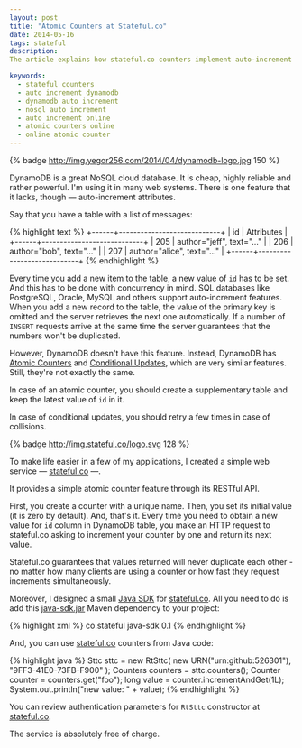 ```yaml
---
layout: post
title: "Atomic Counters at Stateful.co"
date: 2014-05-16
tags: stateful
description:
The article explains how stateful.co counters implement auto-increment functionality that is missing in DynamoDB and some other NoSQL cloud databases

keywords:
  - stateful counters
  - auto increment dynamodb
  - dynamodb auto increment
  - nosql auto increment
  - auto increment online
  - atomic counters online
  - online atomic counter
---
```

{% badge http://img.yegor256.com/2014/04/dynamodb-logo.jpg 150 %}

DynamoDB is a great NoSQL cloud database. It is cheap, highly reliable and rather powerful. I'm using it in many web systems.
There is one feature that it lacks, though &mdash; auto-increment attributes.

Say that you have a table with a list of messages:

{% highlight text %}
+------+----------------------------+
| id   | Attributes                 |
+------+----------------------------+
| 205  | author="jeff", text="..."  |
| 206  | author="bob", text="..."   |
| 207  | author="alice", text="..." |
+------+----------------------------+
{% endhighlight %}

Every time you add a new item to the table, a new value of `id` has to be set. And this has to be done with concurrency in mind.
SQL databases like PostgreSQL, Oracle, MySQL and others support auto-increment features. When you add a new record to the table, the value of the primary key is omitted and the server retrieves the next one automatically. If a number of `INSERT` requests arrive at the same time the server guarantees that the numbers won't be duplicated.

However, DynamoDB doesn't have this feature. Instead, DynamoDB has [Atomic Counters](http://docs.aws.amazon.com/amazondynamodb/latest/developerguide/WorkingWithItems.html#WorkingWithItems.AtomicCounters) and [Conditional Updates](http://docs.aws.amazon.com/amazondynamodb/latest/developerguide/WorkingWithItems.html#WorkingWithItems.ConditionalUpdate), which are very similar features. Still, they're not exactly the same.

In case of an atomic counter, you should create a supplementary table and keep the latest value of `id` in it.

In case of conditional updates, you should retry a few times in case of collisions.

{% badge http://img.stateful.co/logo.svg 128 %}

To make life easier in a few of my applications, I created a simple web service &mdash; [stateful.co](http://www.stateful.co) &mdash;.

It provides a simple atomic counter feature through its RESTful API.

First, you create a counter with a unique name. Then, you set its initial value (it is zero by default). And, that's it. Every time you need to obtain a new value for `id` column in DynamoDB table, you make an HTTP request to stateful.co asking to increment your counter by one and return its next value.

Stateful.co guarantees that values returned will never duplicate each other - no matter how many clients are using a counter or how fast they request increments simultaneously.

Moreover, I designed a small [Java SDK](https://github.com/sttc/java-sdk) for [stateful.co](http://www.stateful.co). All you need to do is add this [java-sdk.jar](http://repo1.maven.org/maven2/co/stateful/java-sdk/) Maven dependency to your project:

{% highlight xml %}
<dependency>
  <groupId>co.stateful</groupId>
  <artifactId>java-sdk</artifactId>
  <version>0.1</version>
</dependency>
{% endhighlight %}

And, you can use [stateful.co](http://www.stateful.co) counters from Java code:

{% highlight java %}
Sttc sttc = new RtSttc(
  new URN("urn:github:526301"),
  "9FF3-41E0-73FB-F900"
);
Counters counters = sttc.counters();
Counter counter = counters.get("foo");
long value = counter.incrementAndGet(1L);
System.out.println("new value: " + value);
{% endhighlight %}

You can review authentication parameters for `RtSttc` constructor at [stateful.co](http://www.stateful.co).

The service is absolutely free of charge.
